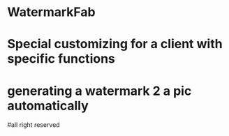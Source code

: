 # WatermarkFab
# Special customizing for a client with specific functions
# generating a watermark 2 a pic automatically

#all right reserved
